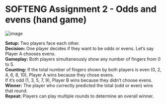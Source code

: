 # SOFTENG Assignment 2 - Odds and evens (hand game)

![image](https://github.com/user-attachments/assets/5c79fe9d-f9a9-4b4c-bf56-5ebe90cf558b)

**Setup:** Two players face each other.<br/> 
**Decision:** One player decides if they want to be odds or evens. Let’s say Player A chooses evens.<br/> 
**Gameplay:** Both players simultaneously show any number of fingers from 0 to 5.<br/> 
**Counting:** If the total number of fingers shown by both players is even (0, 2, 4, 6, 8, 10), Player A wins because they chose evens. <br/> 
If it’s odd (1, 3, 5, 7, 9), Player B wins because they didn’t choose evens.<br/> 
**Winner:** The player who correctly predicted the total (odd or even) wins that round.<br/> 
**Repeat:** Players can play multiple rounds to determine an overall winner.<br/> 
